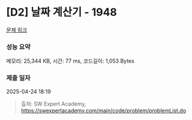 # [D2] 날짜 계산기 - 1948 

[문제 링크](https://swexpertacademy.com/main/code/problem/problemDetail.do?contestProbId=AV5PnnU6AOsDFAUq) 

### 성능 요약

메모리: 25,344 KB, 시간: 77 ms, 코드길이: 1,053 Bytes

### 제출 일자

2025-04-24 18:19



> 출처: SW Expert Academy, https://swexpertacademy.com/main/code/problem/problemList.do